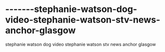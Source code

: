 # -------stephanie-watson-dog-video-stephanie-watson-stv-news-anchor-glasgow
stephanie watson dog video stephanie watson stv news anchor glasgow
